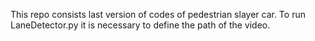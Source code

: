 This repo consists last version of codes of pedestrian slayer car.
To run LaneDetector.py it is necessary to define the path of the video.
